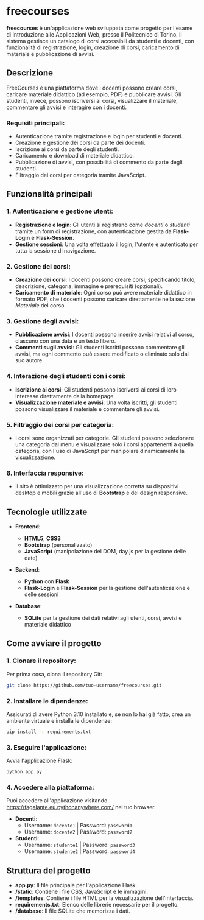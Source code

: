 # freecourses

**freecourses** è un'applicazione web sviluppata come progetto per l'esame di Introduzione alle Applicazioni Web, presso il Politecnico di Torino.
Il sistema gestisce un catalogo di corsi accessibili da studenti e docenti, con funzionalità di registrazione, login, creazione di corsi, caricamento di materiale e pubblicazione di avvisi.

## Descrizione

FreeCourses è una piattaforma dove i docenti possono creare corsi, caricare materiale didattico (ad esempio, PDF) e pubblicare avvisi. Gli studenti, invece, possono iscriversi ai corsi, visualizzare il materiale, commentare gli avvisi e interagire con i docenti.

### Requisiti principali:
- Autenticazione tramite registrazione e login per studenti e docenti.
- Creazione e gestione dei corsi da parte dei docenti.
- Iscrizione ai corsi da parte degli studenti.
- Caricamento e download di materiale didattico.
- Pubblicazione di avvisi, con possibilità di commento da parte degli studenti.
- Filtraggio dei corsi per categoria tramite JavaScript.

## Funzionalità principali

### 1. **Autenticazione e gestione utenti**:
   - **Registrazione e login**: Gli utenti si registrano come *docenti* o *studenti* tramite un form di registrazione, con autenticazione gestita da **Flask-Login** e **Flask-Session**.
   - **Gestione sessioni**: Una volta effettuato il login, l'utente è autenticato per tutta la sessione di navigazione.
   
### 2. **Gestione dei corsi**:
   - **Creazione dei corsi**: I docenti possono creare corsi, specificando titolo, descrizione, categoria, immagine e prerequisiti (opzionali).
   - **Caricamento di materiale**: Ogni corso può avere materiale didattico in formato PDF, che i docenti possono caricare direttamente nella sezione *Materiale* del corso.

### 3. **Gestione degli avvisi**:
   - **Pubblicazione avvisi**: I docenti possono inserire avvisi relativi al corso, ciascuno con una data e un testo libero.
   - **Commenti sugli avvisi**: Gli studenti iscritti possono commentare gli avvisi, ma ogni commento può essere modificato o eliminato solo dal suo autore.
   
### 4. **Interazione degli studenti con i corsi**:
   - **Iscrizione ai corsi**: Gli studenti possono iscriversi ai corsi di loro interesse direttamente dalla homepage.
   - **Visualizzazione materiale e avvisi**: Una volta iscritti, gli studenti possono visualizzare il materiale e commentare gli avvisi.

### 5. **Filtraggio dei corsi per categoria**:
   - I corsi sono organizzati per categorie. Gli studenti possono selezionare una categoria dal menu e visualizzare solo i corsi appartenenti a quella categoria, con l'uso di JavaScript per manipolare dinamicamente la visualizzazione.

### 6. **Interfaccia responsive**:
   - Il sito è ottimizzato per una visualizzazione corretta su dispositivi desktop e mobili grazie all'uso di **Bootstrap** e del design responsive.

## Tecnologie utilizzate

- **Frontend**:
  - **HTML5**, **CSS3**
  - **Bootstrap** (personalizzato)
  - **JavaScript** (manipolazione del DOM, day.js per la gestione delle date)
  
- **Backend**:
  - **Python** con **Flask**
  - **Flask-Login** e **Flask-Session** per la gestione dell'autenticazione e delle sessioni
  
- **Database**:
  - **SQLite** per la gestione dei dati relativi agli utenti, corsi, avvisi e materiale didattico

## Come avviare il progetto

### 1. **Clonare il repository**:
   Per prima cosa, clona il repository Git:
   ```bash
   git clone https://github.com/tuo-username/freecourses.git
   ```

### 2. **Installare le dipendenze**:
   Assicurati di avere Python 3.10 installato e, se non lo hai già fatto, crea un ambiente virtuale e installa le dipendenze:
   ```bash
   pip install -r requirements.txt
   ```

### 3. **Eseguire l'applicazione**:
   Avvia l'applicazione Flask:
   ```bash
   python app.py
   ```

### 4. **Accedere alla piattaforma**:
   Puoi accedere all'applicazione visitando https://fagalante.eu.pythonanywhere.com/ nel tuo browser.

   - **Docenti**: 
     - Username: `docente1` | Password: `password1`
     - Username: `docente2` | Password: `password2`
   - **Studenti**:
     - Username: `studente1` | Password: `password3`
     - Username: `studente2` | Password: `password4`

## Struttura del progetto

- **app.py**: Il file principale per l'applicazione Flask.
- **/static**: Contiene i file CSS, JavaScript e le immagini.
- **/templates**: Contiene i file HTML per la visualizzazione dell'interfaccia.
- **requirements.txt**: Elenco delle librerie necessarie per il progetto.
- **/database**: Il file SQLite che memorizza i dati.
